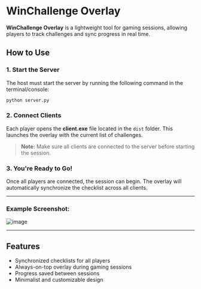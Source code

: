 # WinChallenge Overlay

**WinChallenge Overlay** is a lightweight tool for gaming sessions, allowing players to track challenges and sync progress in real time.

## How to Use

### 1. Start the Server

The host must start the server by running the following command in the terminal/console:

```bash
python server.py
```

### 2. Connect Clients
Each player opens the **client.exe** file located in the `dist` folder. This launches the overlay with the current list of challenges.

> **Note:** Make sure all clients are connected to the server before starting the session.

### 3. You're Ready to Go!
Once all players are connected, the session can begin. The overlay will automatically synchronize the checklist across all clients.

---

### Example Screenshot:

![image](https://github.com/user-attachments/assets/edcd1927-dc10-427d-afe7-8cdcd6ca4e23)

---

## Features

- Synchronized checklists for all players
- Always-on-top overlay during gaming sessions
- Progress saved between sessions
- Minimalist and customizable design
